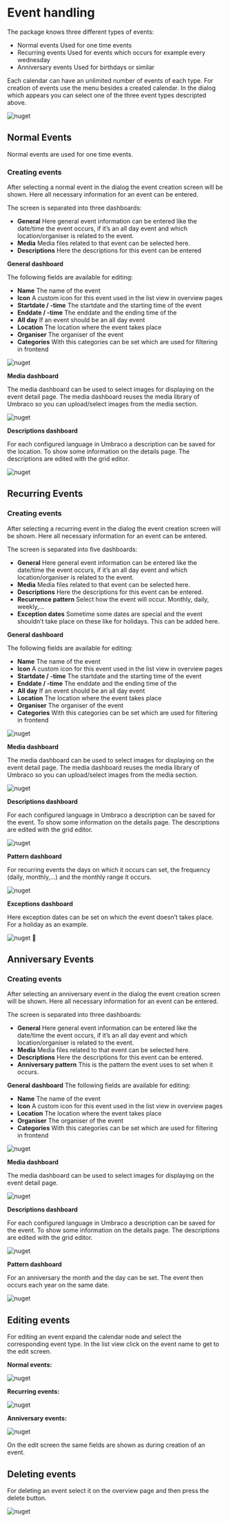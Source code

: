 # Event handling

The package knows three different types of events:
* Normal events
Used for one time events
* Recurring events
Used for events which occurs for example every wednesday
* Anniversary events
Used for birthdays or similar

Each calendar can have an unlimited number of events of each type.
For creation of events use the menu besides a created calendar. In the dialog which appears you can select one of the three event types descripted above.

![nuget](assets/EventCreateDialog.png)

## Normal Events
Normal events are used for one time events.

### Creating events
After selecting a normal event in the dialog the event creation screen will be shown.
Here all necessary information for an event can be entered.

The screen is separated into three dashboards:
* __General__
Here general event information can be entered like the date/time the event occurs, if it’s an all day event and which location/organiser is related to the event.
* __Media__
Media files related to that event can be selected here.
* __Descriptions__
Here the descriptions for this event can be entered


__General dashboard__

The following fields are available for editing:

* __Name__
The name of the event
* __Icon__
A custom icon for this event used in the list view in overview pages
* __Startdate / -time__
The startdate and the starting time of the event
* __Enddate / -time__
The enddate and the ending time of the 
* __All day__
If an event should be an all day event
* __Location__
The location where the event takes place
* __Organiser__
The organiser of the event
* __Categories__
With this categories can be set which are used for filtering in frontend

![nuget](assets/EventGeneralDashboard.png)

__Media dashboard__

The media dashboard can be used to select images for displaying on the event detail page. The media dashboard reuses the media library of Umbraco so you can upload/select images from the media section.

![nuget](assets/EventMediaDashboard.png)

__Descriptions dashboard__

For each configured language in Umbraco a description can be saved for the location. To show some information on the details page. The descriptions are edited with the grid editor.

![nuget](assets/EventDescriptionDashboard.png)


## Recurring Events

### Creating events
After selecting a recurring event in the dialog the event creation screen will be shown.
Here all necessary information for an event can be entered.

The screen is separated into five dashboards:
* __General__
Here general event information can be entered like the date/time the event occurs, if it’s an all day event and which location/organiser is related to the event.
* __Media__
Media files related to that event can be selected here.
* __Descriptions__
Here the descriptions for this event can be entered.
* __Recurrence pattern__
Select how the event will occur. Monthly, daily, weekly,...
* __Exception dates__
Sometime some dates are special and the event shouldn’t take place on these like for holidays. This can be added here.

__General dashboard__

The following fields are available for editing:

* __Name__
The name of the event
* __Icon__
A custom icon for this event used in the list view in overview pages
* __Startdate / -time__
The startdate and the starting time of the event
* __Enddate / -time__
The enddate and the ending time of the 
* __All day__
If an event should be an all day event
* __Location__
The location where the event takes place
* __Organiser__
The organiser of the event
* __Categories__
With this categories can be set which are used for filtering in frontend

![nuget](assets/RecurringGeneralDashboard.png)

__Media dashboard__

The media dashboard can be used to select images for displaying on the event detail page. The media dashboard reuses the media library of Umbraco so you can upload/select images from the media section.

![nuget](assets/RecurringMediaDashboard.png)

__Descriptions dashboard__

For each configured language in Umbraco a description can be saved for the event. To show some information on the details page. The descriptions are edited with the grid editor.

![nuget](assets/RecurringDescriptionsDashboard.png)

__Pattern dashboard__

For recurring events the days on which it occurs can set, the frequency (daily, monthly,...) and the monthly range it occurs.

![nuget](assets/RecurringPatternDashboard.png)

__Exceptions dashboard__

Here exception dates can be set on which the event doesn’t takes place. For a holiday as an example.

![nuget](assets/RecurringExceptionsDashboard.png)

## Anniversary Events

### Creating events
After selecting an anniversary event in the dialog the event creation screen will be shown.
Here all necessary information for an event can be entered.

The screen is separated into three dashboards:
* __General__
Here general event information can be entered like the date/time the event occurs, if it’s an all day event and which location/organiser is related to the event.
* __Media__
Media files related to that event can be selected here.
* __Descriptions__
Here the descriptions for this event can be entered.
* __Anniversary pattern__
This is the pattern the event uses to set when it occurs.


__General dashboard__
The following fields are available for editing:

* __Name__
The name of the event
* __Icon__
A custom icon for this event used in the list view in overview pages
* __Location__
The location where the event takes place
* __Organiser__
The organiser of the event
* __Categories__
With this categories can be set which are used for filtering in frontend

![nuget](assets/AnniversaryGeneralDashboard.png)

__Media dashboard__

The media dashboard can be used to select images for displaying on the event detail page.

![nuget](assets/AnniversaryMediaDashboard.png)

__Descriptions dashboard__

For each configured language in Umbraco a description can be saved for the event. To show some information on the details page. The descriptions are edited with the grid editor.

![nuget](assets/AnniversaryDescriptionsDashboard.png)

__Pattern dashboard__

For an anniversary the month and the day can be set. The event then occurs each year on the same date.

![nuget](assets/AnniversaryPatternDashboard.png)

## Editing events
For editing an event expand the calendar node and select the corresponding event type. In the list view click on the event name to get to the edit screen.

__Normal events:__

![nuget](assets/EventNormalOverview.png)

__Recurring events:__

![nuget](assets/EventRecurringOverview.png)

__Anniversary events:__

![nuget](assets/EventAnniversaryOverview.png)

On the edit screen the same fields are shown as during creation of an event.

## Deleting events
For deleting an event select it on the overview page and then press the delete button.

![nuget](assets/EventOverviewDelete.png)